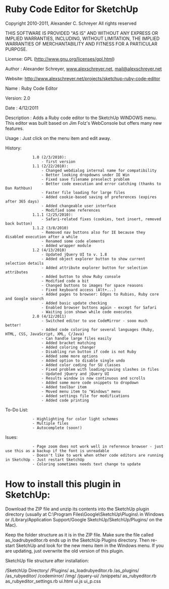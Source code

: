 Ruby Code Editor for SketchUp
=============================

Copyright 2010-2011, Alexander C. Schreyer
All rights reserved

THIS SOFTWARE IS PROVIDED "AS IS" AND WITHOUT ANY EXPRESS OR IMPLIED WARRANTIES,
INCLUDING, WITHOUT LIMITATION, THE IMPLIED WARRANTIES OF MERCHANTABILITY AND
FITNESS FOR A PARTICULAR PURPOSE.

License:        GPL (http://www.gnu.org/licenses/gpl.html)

Author :        Alexander Schreyer, www.alexschreyer.net, mail@alexschreyer.net

Website:        http://www.alexschreyer.net/projects/sketchup-ruby-code-editor

Name :          Ruby Code Editor

Version:        2.0

Date :          4/12/2011

Description :   Adds a Ruby code editor to the SketchUp WINDOWS menu. This
                editor was built based on Jim Folz's WebConsole but offers many
                new features.
                
Usage :         Just click on the menu item and edit away.

History:       

                1.0 (2/3/2010):
                    - first version
                1.1 (2/22/2010):
                    - Changed webdialog internal name for compatibility
                    - Better looking dropdowns under IE Win
                    - Fixed save filename preselect problem
                    - Better code execution and error catching (thanks to Dan Rathbun)
                    - Faster file loading for large files
                    - Added cookie-based saving of preferences (expires after 365 days)
                    - Added changeable user interface
                    - Modified some references
                1.1.1 (2/25/2010):
                    - Safari-related fixes (cookies, text insert, removed back button)
                1.1.2 (3/8/2010)
                    - Removed nav buttons also for IE because they disabled execution after a while
                    - Renamed some code elements
                    - Added wrapper module
                1.2 (4/13/2010)
                    - Updated jQuery UI to v. 1.8
                    - Added object explorer button to show current selection details
                    - Added attribute explorer button for selection attributes
                    - Added button to show Ruby console
                    - Modified code a bit
                    - Changed buttons to images for space reasons
                    - Fixed keyboard access (Alt+...)
                    - Added pages to browser: Edges to Rubies, Ruby core and Google search
                    - Added basic update checking
                    - Enabled browser buttons again - except for Safari
                    - Waiting icon shown while code executes
                2.0 (4/12/2011)
                    - Switched editor to use CodeMirror - sooo much better!
                    - Added code coloring for several languages (Ruby, HTML, CSS, JavaScript, XML, C/Java)
                    - Can handle large files easily
                    - Added bracket matching
                    - Added coloring changer
                    - Disabling run button if code is not Ruby
                    - Added some more options
                    - Added option to disable single undo
                    - Added color coding for SU classes
                    - Fixed problem with loading/saving slashes in files
                    - Updated jQuery and jQuery UI
                    - Results window is now continuous and scrolls
                    - Added some more code snippets to dropdown
                    - Added toolbar item
                    - Moved menu item to "Windows" menu
                    - Added settings file for modifications
                    - Added code printing
                    
                    
To-Do List:

                - Highlighting for color light schemes
                - Multiple files
                - Autocomplete (soon!)
                
Isues: 

                - Page zoom does not work well in reference browser - just use this as a backup if the font is unreadable
                - Doesn't like to work when other code editors are running in SketchUp - Just restart SketchUp
                - Coloring sometimes needs text change to update

How to install this plugin in SketchUp:
=======================================

Download the ZIP file and unzip its contents into the SketchUp plugin directory
(usually at C:\Program Files\Google\SketchUp\Plugins\ in Windows
or /Library/Application Support/Google SketchUp/SketchUp/Plugins/ on the Mac).

Keep the folder structure as it is in the ZIP file. Make sure the file called
as_loadrubyeditor.rb ends up in the SketchUp Plugins directory.
Then re-start SketchUp and look for the new menu item in the Windows menu.
If you are updating, just overwrite the old version of this plugin.

SketchUp file structure after installation:

/SketchUp Directory/
      /Plugins/
            as_loadrubyeditor.rb
            /as_plugins/
                   /as_rubyeditor/
                        /codemirror/
                        /img/
                        /jquery-ui/
                        /snippets/
                        as_rubyeditor.rb
                        as_rubyeditor_settings.rb
                        ui.html
                        ui.js
                        ui_p.css
            
